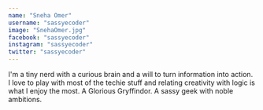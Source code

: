 ```yaml
---
name: "Sneha Omer"
username: "sassyecoder"
image: "SnehaOmer.jpg"
facebook: "sassyecoder"
instagram: "sassyecoder"
twitter: "sassyecoder"
---
```

I'm a tiny nerd with a curious brain and a will to turn information into action. I love to play with most of the techie stuff and relating creativity with logic is what I enjoy the most. A Glorious Gryffindor. A sassy geek with noble ambitions.